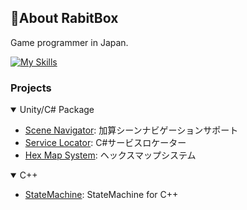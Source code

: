 ## 🍛About RabitBox
Game programmer in Japan.

[![My Skills](https://skillicons.dev/icons?i=c,cpp,cs,ts,js,lua,java,md,unity,godot,react,p5js,gitlab)](https://skillicons.dev)

### Projects
<details open><summary>Unity/C# Package</summary>
  
- [Scene Navigator](https://github.com/RabitBox/NutmegSceneNavigator): 加算シーンナビゲーションサポート
- [Service Locator](https://github.com/RabitBox/CuminServiceLocator): C#サービスロケーター
- [Hex Map System](https://github.com/RabitBox/ChiliPepperHexMapSystem): ヘックスマップシステム

</details>

<details open><summary>C++</summary>
  
- [StateMachine](https://gist.github.com/RabitBox/5d6c7600940502bf84498bdf7777af28): StateMachine for C++

</details>
<!--
**RabitBox/RabitBox** is a ✨ _special_ ✨ repository because its `README.md` (this file) appears on your GitHub profile.

Here are some ideas to get you started:

- 🔭 I’m currently working on ...
- 🌱 I’m currently learning ...
- 👯 I’m looking to collaborate on ...
- 🤔 I’m looking for help with ...
- 💬 Ask me about ...
- 📫 How to reach me: ...
- 😄 Pronouns: ...
- ⚡ Fun fact: ...
-->
